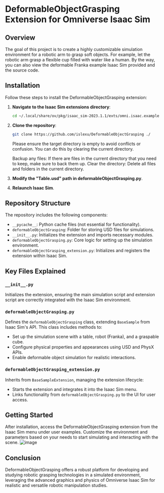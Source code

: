 # DeformableObjectGrasping Extension for Omniverse Isaac Sim

## Overview

The goal of this project is to create a highly customizable simulation environment for a robotic arm to grasp soft objects. For example, let the robotic arm grasp a flexible cup filled with water like a human. By the way, you can also view the deformable Franka example Isaac Sim provided and the source code.

## Installation

Follow these steps to install the DeformableObjectGrasping extension:

1. **Navigate to the Isaac Sim extensions directory**:
   ```bash
   cd ~/.local/share/ov/pkg/isaac_sim-2023.1.1/exts/omni.isaac.examples/omni/isaac/examples/user_examples

2. **Clone the repository**:
   ```bash
   git clone https://github.com/islexu/DeformableObjectGrasping ./
   ```

   Please ensure the target directory is empty to avoid conflicts or confusion. You can do this by clearing the current directory.

   Backup any files: If there are files in the current directory that you need to keep, make sure to back them up.
   Clear the directory: Delete all files and folders in the current directory.

3. **Modify the "Table.usd" path in deformableObjectGrasping.py**.

4. **Relaunch Isaac Sim**.

## Repository Structure

The repository includes the following components:

- `__pycache__`: Python cache files (not essential for functionality).
- `deformableObjectGrasping`: Folder for storing USD files for simulations.
- `__init__.py`: Initializes the extension and imports necessary modules.
- `deformableObjectGrasping.py`: Core logic for setting up the simulation environment.
- `deformableObjectGrasping_extension.py`: Initializes and registers the extension within Isaac Sim.

## Key Files Explained

### `__init__.py`

Initializes the extension, ensuring the main simulation script and extension script are correctly integrated with the Isaac Sim environment.

### `deformableObjectGrasping.py`

Defines the `deformableObjectGrasping` class, extending `BaseSample` from Isaac Sim's API. This class includes methods to:
- Set up the simulation scene with a table, robot (Franka), and a graspable cube.
- Configure physical properties and appearances using USD and PhysX APIs.
- Enable deformable object simulation for realistic interactions.

### `deformableObjectGrasping_extension.py`

Inherits from `BaseSampleExtension`, managing the extension lifecycle:
- Starts the extension and integrates it into the Isaac Sim menu.
- Links functionality from `deformableObjectGrasping.py` to the UI for user access.

## Getting Started

After installation, access the DeformableObjectGrasping extension from the Isaac Sim menu under user examples. Customize the environment and parameters based on your needs to start simulating and interacting with the scene.
![image](https://github.com/islexu/DeformableObjectGrasping/assets/47247886/1bf49911-9874-4215-8e87-f05238000fce)


## Conclusion

DeformableObjectGrasping offers a robust platform for developing and studying robotic grasping technologies in a simulated environment, leveraging the advanced graphics and physics of Omniverse Isaac Sim for realistic and versatile robotic manipulation studies.
